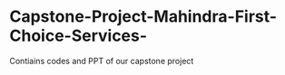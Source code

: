 # Capstone-Project-Mahindra-First-Choice-Services-
Contiains codes and PPT of our capstone project 
